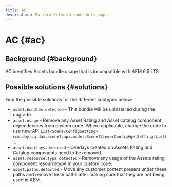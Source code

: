 ```yaml
---
title: AC
description: Pattern Detector code help page.
---
```

# AC {#ac}

## Background {#background}

AC identifies Assets bundle usage that is incompatible with AEM 6.5 LTS

<!-- Alexandru: drafting for now ## Possible implications and risks {#implications-and-risks} -->

## Possible solutions {#solutions}

Find the possible solutions for the different subtypes below:

* `asset.bundles.detected` - This bundle will be uninstalled during the upgrade.
* `asset.usage` - Remove any Asset Rating and Asset catalog component dependencies from custom code. Where applicable, change the code to use new API `List<Scene7ConfigSetting>` `com.day.cq.dam.scene7.api.model.Scene7ViewerConfig#getSettingsList()`.
* `asset.overlays.detected` - Overlays created on Assets Rating and Catalog components need to be removed.
* `asset.resource.type.detected` - Remove any usage of the Assets rating component resourcetype in your custom code.
* `asset.paths.detected` - Move any customer content present under these paths and remove these paths after making sure that they are not being used in AEM.